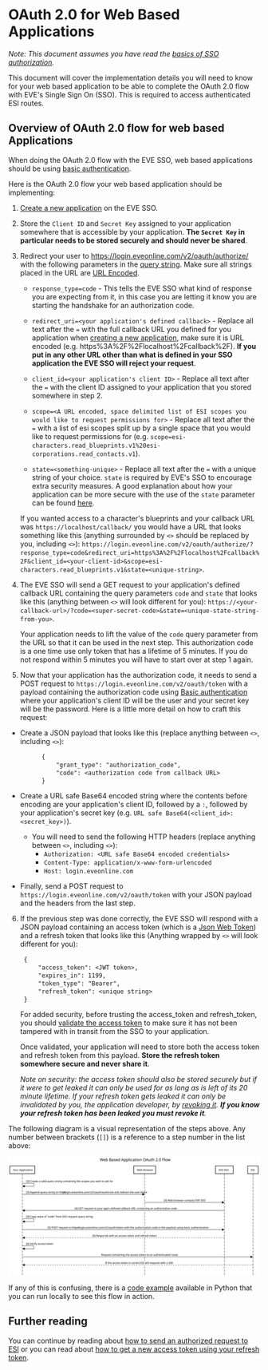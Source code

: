 # OAuth 2.0 for Web Based Applications
*Note: This document assumes you have read the [basics of SSO authorization](sso_authorization_flow.md).*

This document will cover the implementation details you will need to know for your web based application to be able to complete the OAuth 2.0 flow with EVE's Single Sign On (SSO). This is required to access authenticated ESI routes.

## Overview of OAuth 2.0 flow for web based Applications

When doing the OAuth 2.0 flow with the EVE SSO, web based applications should be using [basic authentication](https://swagger.io/docs/specification/authentication/basic-authentication/).

Here is the OAuth 2.0 flow your web based application should be implementing:

1. [Create a new application](creating_sso_application.md) on the EVE SSO.

2. Store the `Client ID` and `Secret Key` assigned to your application somewhere that is accessible by your application. **The `Secret Key` in particular needs to be stored securely and should never be shared**.

3. Redirect your user to https://login.eveonline.com/v2/oauth/authorize/ with the following parameters in the [query string](https://en.wikipedia.org/wiki/Query_string). Make sure all strings placed in the URL are [URL Encoded](https://en.wikipedia.org/wiki/Percent-encoding).

    * `response_type=code` - This tells the EVE SSO what kind of response you are expecting from it, in this case you are letting it know you are starting the handshake for an authorization code.

    * `redirect_uri=<your application's defined callback>` - Replace all text after the `=` with the full callback URL you defined for you application when [creating a new application](creating_sso_application.md), make sure it is URL encoded (e.g. https%3A%2F%2Flocalhost%2Fcallback%2F). **If you put in any other URL other than what is defined in your SSO application the EVE SSO will reject your request**.

    * `client_id=<your application's client ID>` - Replace all text after the `=` with the client ID assigned to your application that you stored somewhere in step 2.

    * `scope=<A URL encoded, space delimited list of ESI scopes you would like to request permissions for>` - Replace all text after the `=` with a list of esi scopes split up by a single space that you would like to request permissions for (e.g. `scope=esi-characters.read_blueprints.v1%20esi-corporations.read_contacts.v1`).

    * `state=<something-unique>` - Replace all text after the `=` with a unique string of your choice. `state` is required by EVE's SSO to encourage extra security measures. A good explanation about how your application can be more secure with the use of the `state` parameter can be found [here](https://auth0.com/docs/protocols/oauth2/oauth-state).

    If you wanted access to a character's blueprints and your callback URL was `https://localhost/callback/` you would have a URL that looks something like this (anything surrounded by `<>` should be replaced by you, including `<>`): `https://login.eveonline.com/v2/oauth/authorize/?response_type=code&redirect_uri=https%3A%2F%2Flocalhost%2Fcallback%2F&client_id=<your-client-id>&scope=esi-characters.read_blueprints.v1&state=<unique-string>`.

4. The EVE SSO will send a GET request to your application's defined callback URL containing the query parameters `code` and `state` that looks like this (anything between `<>` will look different for you): `https://<your-callback-url>/?code=<super-secret-code>&state=<unique-state-string-from-you>`.

    Your application needs to lift the value of the `code` query parameter from the URL so that it can be used in the next step. This authorization code is a one time use only token that has a lifetime of 5 minutes. If you do not respond within 5 minutes you will have to start over at step 1 again.

5. Now that your application has the authorization code, it needs to send a POST request to `https://login.eveonline.com/v2/oauth/token` with a payload containing the authorization code using [Basic authentication](https://swagger.io/docs/specification/authentication/basic-authentication/) where your application's client ID will be the user and your secret key will be the password. Here is a little more detail on how to craft this request:

* Create a JSON payload that looks like this (replace anything between `<>`, including `<>`):

            {
                "grant_type": "authorization_code",
                "code": <authorization code from callback URL>
            }

* Create a URL safe Base64 encoded string where the contents before encoding are your application's client ID, followed by a `:`, followed by your application's secret key (e.g. `URL safe Base64(<client_id>:<secret_key>)`).

    * You will need to send the following HTTP headers (replace anything between `<>`, including `<>`):
        * `Authorization: <URL safe Base64 encoded credentials>`
        * `Content-Type: application/x-www-form-urlencoded`
        * `Host: login.eveonline.com`

* Finally, send a POST request to `https://login.eveonline.com/v2/oauth/token` with your JSON payload and the headers from the last step.


6. If the previous step was done correctly, the EVE SSO will respond with a JSON payload containing an access token (which is a [Json Web Token](https://jwt.io/introduction/)) and a refresh token that looks like this (Anything wrapped by `<>` will look different for you):

        {
            "access_token": <JWT token>,
            "expires_in": 1199,
            "token_type": "Bearer",
            "refresh_token": <unique string>
        }

    For added security, before trusting the access_token and refresh_token, you should [validate the access token](validating_eve_jwt.md) to make sure it has not been tampered with in transit from the SSO to your application.

    Once validated, your application will need to store both the access token and refresh token from this payload. **Store the refresh token somewhere secure and never share it**.

    *Note on security: the access token should also be stored securely but if it were to get leaked it can only be used for as long as is left of its 20 minute lifetime. If your refresh token gets leaked it can only be invalidated by you, the application developer, by [revoking it](revoking_refresh_tokens.md). **If you know your refresh token has been leaked you must revoke it**.*

The following diagram is a visual representation of the steps above. Any number between brackets (`[]`) is a reference to a step number in the list above:

![Web based OAuth 2.0 Flow Diagram](img/web_oauth_flow.svg)

If any of this is confusing, there is a [code example](../examples/python/sso/esi_oauth_web.py) available in Python that you can run locally to see this flow in action.

## Further reading
You can continue by reading about [how to send an authorized request to ESI](sending_esi_auth_request.md) or you can read about [how to get a new access token using your refresh token](refreshing_access_tokens.md).
